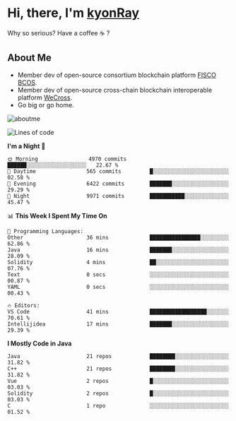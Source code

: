 # Hi, there, I'm [kyonRay](https://kyonRay.github.io)

Why so serious? Have a coffee ☕️ ?

## About Me

- Member dev of open-source consortium blockchain platform [FISCO BCOS](https://github.com/FISCO-BCOS).
- Member dev of open-source cross-chain blockchain interoperable platform [WeCross](https://github.com/WeBankBlockchain/WeCross).
- Go big or go home.

![aboutme](https://github-readme-stats.vercel.app/api?username=kyonRay&count_private=true&show_icons=true)

<!-- ![top-langs](https://github-readme-stats.vercel.app/api/top-langs/?username=kyonRay&layout=compact&hide=shell,html) -->

<!--START_SECTION:waka-->
![Lines of code](https://img.shields.io/badge/From%20Hello%20World%20I%27ve%20Written-14.8%20million%20lines%20of%20code-blue)

**I'm a Night 🦉** 

```text
🌞 Morning                4970 commits        ██████░░░░░░░░░░░░░░░░░░░   22.67 % 
🌆 Daytime                565 commits         █░░░░░░░░░░░░░░░░░░░░░░░░   02.58 % 
🌃 Evening                6422 commits        ███████░░░░░░░░░░░░░░░░░░   29.29 % 
🌙 Night                  9971 commits        ███████████░░░░░░░░░░░░░░   45.47 % 
```


📊 **This Week I Spent My Time On** 

```text
💬 Programming Languages: 
Other                    36 mins             ████████████████░░░░░░░░░   62.86 % 
Java                     16 mins             ███████░░░░░░░░░░░░░░░░░░   28.09 % 
Solidity                 4 mins              ██░░░░░░░░░░░░░░░░░░░░░░░   07.76 % 
Text                     0 secs              ░░░░░░░░░░░░░░░░░░░░░░░░░   00.87 % 
YAML                     0 secs              ░░░░░░░░░░░░░░░░░░░░░░░░░   00.43 % 

🔥 Editors: 
VS Code                  41 mins             ██████████████████░░░░░░░   70.61 % 
Intellijidea             17 mins             ███████░░░░░░░░░░░░░░░░░░   29.39 % 
```

**I Mostly Code in Java** 

```text
Java                     21 repos            ████████░░░░░░░░░░░░░░░░░   31.82 % 
C++                      21 repos            ████████░░░░░░░░░░░░░░░░░   31.82 % 
Vue                      2 repos             █░░░░░░░░░░░░░░░░░░░░░░░░   03.03 % 
Solidity                 2 repos             █░░░░░░░░░░░░░░░░░░░░░░░░   03.03 % 
C                        1 repo              ░░░░░░░░░░░░░░░░░░░░░░░░░   01.52 % 
```




<!--END_SECTION:waka-->
